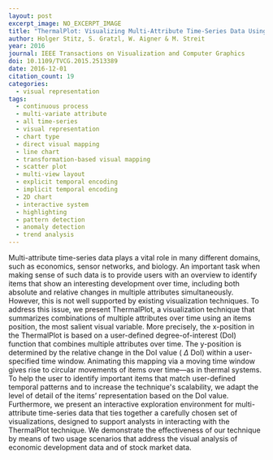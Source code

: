 ```yaml
---
layout: post
excerpt_image: NO_EXCERPT_IMAGE
title: "ThermalPlot: Visualizing Multi-Attribute Time-Series Data Using a Thermal Metaphor"
author: Holger Stitz, S. Gratzl, W. Aigner & M. Streit
year: 2016
journal: IEEE Transactions on Visualization and Computer Graphics
doi: 10.1109/TVCG.2015.2513389
date: 2016-12-01
citation_count: 19
categories:
  - visual representation
tags:
  - continuous process
  - multi-variate attribute
  - all time-series
  - visual representation
  - chart type
  - direct visual mapping
  - line chart
  - transformation-based visual mapping
  - scatter plot
  - multi-view layout
  - explicit temporal encoding
  - implicit temporal encoding
  - 2D chart
  - interactive system
  - highlighting
  - pattern detection
  - anomaly detection
  - trend analysis
---
```

Multi-attribute time-series data plays a vital role in many different domains, such as economics, sensor networks, and biology. An important task when making sense of such data is to provide users with an overview to identify items that show an interesting development over time, including both absolute and relative changes in multiple attributes simultaneously. However, this is not well supported by existing visualization techniques. To address this issue, we present <italic>ThermalPlot</italic>, a visualization technique that summarizes combinations of multiple attributes over time using an items position, the most salient visual variable. More precisely, the x-position in the <italic> ThermalPlot</italic> is based on a user-defined degree-of-interest (DoI) function that combines multiple attributes over time. The y-position is determined by the relative change in the DoI value (<inline-formula> <tex-math notation="LaTeX">$\Delta$</tex-math><alternatives> <inline-graphic xlink:type="simple" xlink:href="stitz-ieq1-2513389.gif"/></alternatives></inline-formula>DoI) within a user-specified time window. Animating this mapping via a moving time window gives rise to circular movements of items over time—as in thermal systems. To help the user to identify important items that match user-defined temporal patterns and to increase the technique's scalability, we adapt the level of detail of the items’ representation based on the DoI value. Furthermore, we present an interactive exploration environment for multi-attribute time-series data that ties together a carefully chosen set of visualizations, designed to support analysts in interacting with the <italic>ThermalPlot</italic> technique. We demonstrate the effectiveness of our technique by means of two usage scenarios that address the visual analysis of economic development data and of stock market data.
